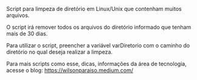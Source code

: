 Script para limpeza de diretório em Linux/Unix que contenham muitos arquivos.

O script irá remover todos os arquivos do diretório informado que tenham mais de 30 dias.

Para utilizar o script, preencher a variável varDiretorio com o caminho do diretório no qual deseja realizar a limpeza.

Para mais scripts como esse, dicas, informações da área de tecnologia, acesse o blog:
https://wilsonparaiso.medium.com/
